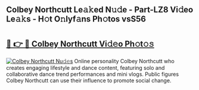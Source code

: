 ## Colbey Northcutt Le𝚊𝚔ed N𝚞𝚍e - Part-LZ8 Vi𝚍eo Le𝚊𝚔s - H𝚘t O𝚗lyf𝚊ns Ph𝚘tos vsS56

# <h2><a href="http://hf3h2ix.feru.top/?c=Colbey+Northcutt">🔗 👉 🔴 Colbey Northcutt Vi𝚍𝚎o Ph𝚘t𝚘𝚜</a></h2>

[![Colbey Northcutt Nu𝚍𝚎s](https://i.imgur.com/0TWrTi3.gif)](http://hf3h2ix.feru.top/?c=Colbey+Northcutt)
Online personality Colbey Northcutt who creates engaging lifestyle and dance content, featuring solo and collaborative dance trend performances and mini vlogs. Public figures Colbey Northcutt can use their influence to promote social change. 
